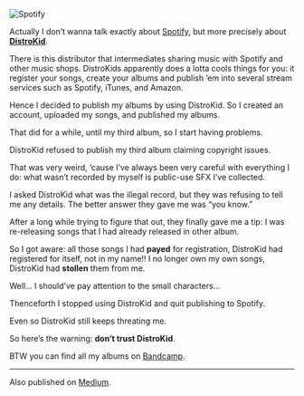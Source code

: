 ![Spotify](//cacilhas.cc/img/spotify.png)

Actually I don’t wanna talk exactly about [Spotify](https://open.spotify.com/), but more precisely about **[DistroKid](https://distrokid.com/)**.

There is this distributor that intermediates sharing music with Spotify and other music shops. DistroKids apparently does a lotta cools things for you: it register your songs, create your albums and publish ’em into several stream services such as Spotify, iTunes, and Amazon.

Hence I decided to publish my albums by using DistroKid. So I created an account, uploaded my songs, and published my albums.

That did for a while, until my third album, so I start having problems.

DistroKid refused to publish my third album claiming copyright issues.

That was very weird, ’cause I’ve always been very careful with everything I do: what wasn’t recorded by myself is public-use SFX I’ve collected.

I asked DistroKid what was the illegal record, but they was refusing to tell me any details. The better answer they gave me was “you know.”

After a long while trying to figure that out, they finally gave me a tip: I was re-releasing songs that I had already released in other album.

So I got aware: all those songs I had **payed** for registration, DistroKid had registered for itself, not in my name!! I no longer own my own songs, DistroKid had **stollen** them from me.

Well… I should’ve pay attention to the small characters…

Thenceforth I stopped using DistroKid and quit publishing to Spotify.

Even so DistroKid still keeps threating me.

So here’s the warning: **don’t trust DistroKid**.

BTW you can find all my albums on [Bandcamp](https://montegasppa.bandcamp.com/).

* * *

Also published on [Medium](https://cacilhas.medium.com/3183dbd34d72).